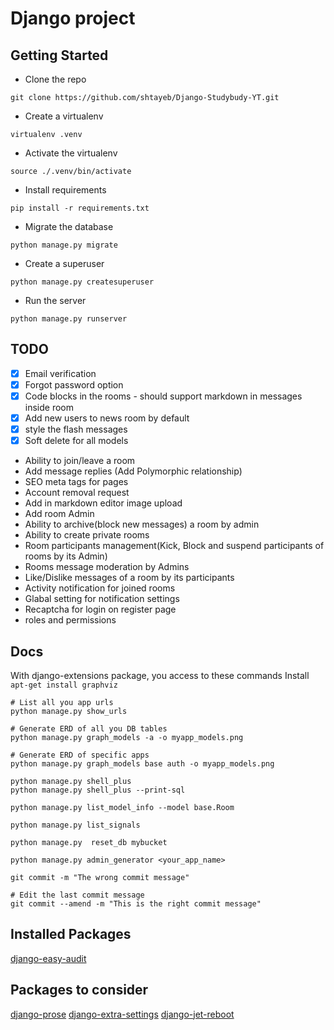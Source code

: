 # Django project

## Getting Started

- Clone the repo

```shell
git clone https://github.com/shtayeb/Django-Studybudy-YT.git
```

- Create a virtualenv

```shell
virtualenv .venv
```

- Activate the virtualenv

```shell
source ./.venv/bin/activate
```

- Install requirements

```shell
pip install -r requirements.txt
```

- Migrate the database

```shell
python manage.py migrate
```

- Create a superuser

```shell
python manage.py createsuperuser
```

- Run the server

```shell
python manage.py runserver
```

## TODO

- [x] Email verification
- [x] Forgot password option
- [x] Code blocks in the rooms - should support markdown in messages inside room
- [x] Add new users to news room by default
- [x] style the flash messages
- [x] Soft delete for all models
- Ability to join/leave a room
- Add message replies (Add Polymorphic relationship)
- SEO meta tags for pages
- Account removal request
- Add in markdown editor image upload
- Add room Admin
- Ability to archive(block new messages) a room by admin
- Ability to create private rooms
- Room participants management(Kick, Block and suspend participants of rooms by its Admin)
- Rooms message moderation by Admins
- Like/Dislike messages of a room by its participants
- Activity notification for joined rooms
- Glabal setting for notification settings
- Recaptcha for login on register page
- roles and permissions

## Docs

With django-extensions package, you access to these commands
Install `apt-get install graphviz`

```shell
# List all you app urls
python manage.py show_urls

# Generate ERD of all you DB tables
python manage.py graph_models -a -o myapp_models.png

# Generate ERD of specific apps
python manage.py graph_models base auth -o myapp_models.png

python manage.py shell_plus
python manage.py shell_plus --print-sql

python manage.py list_model_info --model base.Room

python manage.py list_signals

python manage.py  reset_db mybucket

python manage.py admin_generator <your_app_name>

```



```shell
git commit -m "The wrong commit message"

# Edit the last commit message
git commit --amend -m "This is the right commit message"
```

## Installed Packages
[django-easy-audit](https://github.com/soynatan/django-easy-audit)

## Packages to consider
[django-prose](https://github.com/withlogicco/django-prose)
[django-extra-settings](https://github.com/fabiocaccamo/django-extra-settings)
[django-jet-reboot](https://github.com/assem-ch/django-jet-reboot)